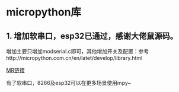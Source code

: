# micropython库

## 1. 增加软串口，esp32已通过，感谢大佬鼠源码。
增加主要只增加modserial.c即可，其他增加开关及配置：参考http://micropython.com.cn/en/latet/develop/library.html

[MR链接](https://github.com/micropython/micropython/pull/8827/files#diff-750438eae3e1bb61aa412395c72b063d0641bac6401199f0b543c9cfd7b76742)

有了软串口，8266及esp32可以在更多场景使用mpy~
